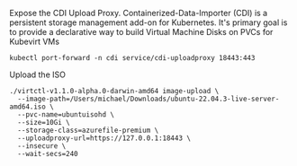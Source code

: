  Expose the CDI Upload Proxy. Containerized-Data-Importer (CDI) is a persistent storage management add-on for Kubernetes. It's primary goal is to provide a declarative way to build Virtual Machine Disks on PVCs for Kubevirt VMs

 ```
 kubectl port-forward -n cdi service/cdi-uploadproxy 18443:443
 ```
 
 Upload the ISO
 ```
 ./virtctl-v1.1.0-alpha.0-darwin-amd64 image-upload \
   --image-path=/Users/michael/Downloads/ubuntu-22.04.3-live-server-amd64.iso \
   --pvc-name=ubuntuisohd \
   --size=10Gi \
   --storage-class=azurefile-premium \
   --uploadproxy-url=https://127.0.0.1:18443 \
   --insecure \
   --wait-secs=240
```